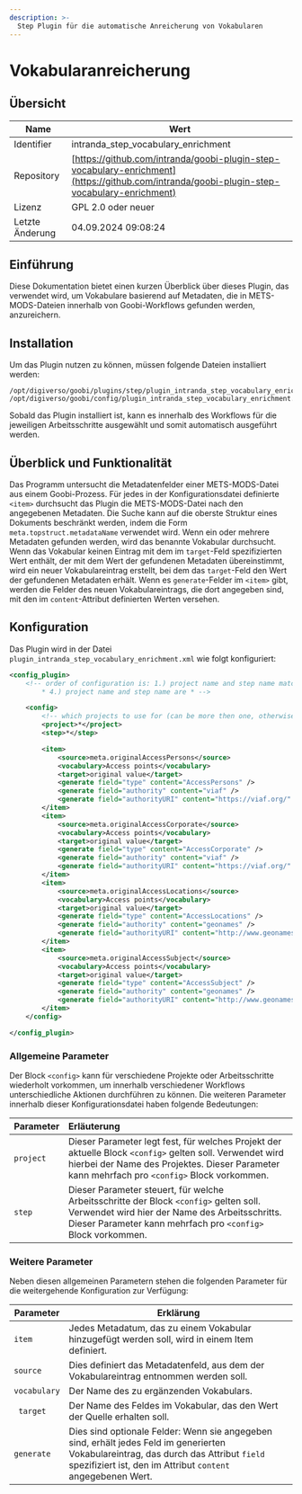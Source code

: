 ```yaml
---
description: >-
  Step Plugin für die automatische Anreicherung von Vokabularen
---
```


# Vokabularanreicherung

## Übersicht

Name                     | Wert
-------------------------|-----------
Identifier               | intranda_step_vocabulary_enrichment
Repository               | [https://github.com/intranda/goobi-plugin-step-vocabulary-enrichment](https://github.com/intranda/goobi-plugin-step-vocabulary-enrichment)
Lizenz              | GPL 2.0 oder neuer 
Letzte Änderung    | 04.09.2024 09:08:24


## Einführung
Diese Dokumentation bietet einen kurzen Überblick über dieses Plugin, das verwendet wird, um Vokabulare basierend auf Metadaten, die in METS-MODS-Dateien innerhalb von Goobi-Workflows gefunden werden, anzureichern.

## Installation
Um das Plugin nutzen zu können, müssen folgende Dateien installiert werden:

```
/opt/digiverso/goobi/plugins/step/plugin_intranda_step_vocabulary_enrichment.jar
/opt/digiverso/goobi/config/plugin_intranda_step_vocabulary_enrichment.xml
```

Sobald das Plugin installiert ist, kann es innerhalb des Workflows für die jeweiligen Arbeitsschritte ausgewählt und somit automatisch ausgeführt werden. 


## Überblick und Funktionalität
Das Programm untersucht die Metadatenfelder einer METS-MODS-Datei aus einem Goobi-Prozess. Für jedes in der Konfigurationsdatei definierte `<item>` durchsucht das Plugin die METS-MODS-Datei nach den angegebenen Metadaten. Die Suche kann auf die oberste Struktur eines Dokuments beschränkt werden, indem die Form `meta.topstruct.metadataName` verwendet wird. Wenn ein oder mehrere Metadaten gefunden werden, wird das benannte Vokabular durchsucht. Wenn das Vokabular keinen Eintrag mit dem im `target`-Feld spezifizierten Wert enthält, der mit dem Wert der gefundenen Metadaten übereinstimmt, wird ein neuer Vokabulareintrag erstellt, bei dem das `target`-Feld den Wert der gefundenen Metadaten erhält. Wenn es `generate`-Felder im `<item>` gibt, werden die Felder des neuen Vokabulareintrags, die dort angegeben sind, mit den im `content`-Attribut definierten Werten versehen.


## Konfiguration
Das Plugin wird in der Datei `plugin_intranda_step_vocabulary_enrichment.xml` wie folgt konfiguriert:

```xml
<config_plugin>
    <!-- order of configuration is: 1.) project name and step name matches 2.) step name matches and project is * 3.) project name matches and step name is 
        * 4.) project name and step name are * -->

    <config>
        <!-- which projects to use for (can be more then one, otherwise use *) -->
        <project>*</project>
        <step>*</step>

        <item>
            <source>meta.originalAccessPersons</source>
            <vocabulary>Access points</vocabulary>
            <target>original value</target>
            <generate field="type" content="AccessPersons" />
            <generate field="authority" content="viaf" />
            <generate field="authorityURI" content="https://viaf.org/" />
        </item>
        <item>
            <source>meta.originalAccessCorporate</source>
            <vocabulary>Access points</vocabulary>
            <target>original value</target>
            <generate field="type" content="AccessCorporate" />
            <generate field="authority" content="viaf" />
            <generate field="authorityURI" content="https://viaf.org/" />
        </item>
        <item>
            <source>meta.originalAccessLocations</source>
            <vocabulary>Access points</vocabulary>
            <target>original value</target>
            <generate field="type" content="AccessLocations" />
            <generate field="authority" content="geonames" />
            <generate field="authorityURI" content="http://www.geonames.org/" />
        </item>
        <item>
            <source>meta.originalAccessSubject</source>
            <vocabulary>Access points</vocabulary>
            <target>original value</target>
            <generate field="type" content="AccessSubject" />
            <generate field="authority" content="geonames" />
            <generate field="authorityURI" content="http://www.geonames.org/" />
        </item>
    </config>

</config_plugin>

```

### Allgemeine Parameter 
Der Block `<config>` kann für verschiedene Projekte oder Arbeitsschritte wiederholt vorkommen, um innerhalb verschiedener Workflows unterschiedliche Aktionen durchführen zu können. Die weiteren Parameter innerhalb dieser Konfigurationsdatei haben folgende Bedeutungen: 

| Parameter | Erläuterung | 
| :-------- | :---------- | 
| `project` | Dieser Parameter legt fest, für welches Projekt der aktuelle Block `<config>` gelten soll. Verwendet wird hierbei der Name des Projektes. Dieser Parameter kann mehrfach pro `<config>` Block vorkommen. | 
| `step` | Dieser Parameter steuert, für welche Arbeitsschritte der Block `<config>` gelten soll. Verwendet wird hier der Name des Arbeitsschritts. Dieser Parameter kann mehrfach pro `<config>` Block vorkommen. | 


### Weitere Parameter 
Neben diesen allgemeinen Parametern stehen die folgenden Parameter für die weitergehende Konfiguration zur Verfügung: 


Parameter               | Erklärung
------------------------|------------------------------------
|`item` | Jedes Metadatum, das zu einem Vokabular hinzugefügt werden soll, wird in einem Item definiert. |
|`source`   | Dies definiert das Metadatenfeld, aus dem der Vokabulareintrag entnommen werden soll.    |
|`vocabulary`   | Der Name des zu ergänzenden Vokabulars.  |
|` target`  | Der Name des Feldes im Vokabular, das den Wert der Quelle erhalten soll. |
|`generate`   | Dies sind optionale Felder: Wenn sie angegeben sind, erhält jedes Feld im generierten Vokabulareintrag, das durch das Attribut `field` spezifiziert ist, den im Attribut `content` angegebenen Wert.  |